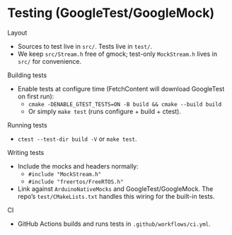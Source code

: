 Testing (GoogleTest/GoogleMock)
===============================

Layout
- Sources to test live in `src/`. Tests live in `test/`.
- We keep `src/Stream.h` free of gmock; test-only `MockStream.h` lives in `src/` for convenience.

Building tests
- Enable tests at configure time (FetchContent will download GoogleTest on first run):
  - `cmake -DENABLE_GTEST_TESTS=ON -B build && cmake --build build`
  - Or simply `make test` (runs configure + build + ctest).

Running tests
- `ctest --test-dir build -V` or `make test`.

Writing tests
- Include the mocks and headers normally:
  - `#include "MockStream.h"`
  - `#include "freertos/FreeRTOS.h"`
- Link against `ArduinoNativeMocks` and GoogleTest/GoogleMock. The repo’s `test/CMakeLists.txt` handles this wiring for the built-in tests.

CI
- GitHub Actions builds and runs tests in `.github/workflows/ci.yml`.

